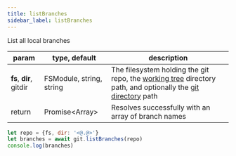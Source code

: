 ```yaml
---
title: listBranches
sidebar_label: listBranches
---
```


List all local branches

| param                   | type, default            | description                                                                                                                                                         |
| ----------------------- | ------------------------ | ------------------------------------------------------------------------------------------------------------------------------------------------------------------- |
| **fs**, **dir**, gitdir | FSModule, string, string | The filesystem holding the git repo, the [working tree](index.html#dir-vs-gitdir) directory path, and optionally the [git directory](index.html#dir-vs-gitdir) path |
| return                  | Promise<Array<string>>   | Resolves successfully with an array of branch names                                                                                                                 |

```js
let repo = {fs, dir: '<@.@>'}
let branches = await git.listBranches(repo)
console.log(branches)
```